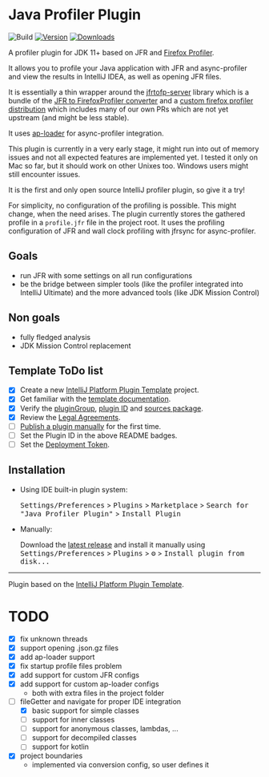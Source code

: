 # Java Profiler Plugin

![Build](https://github.com/parttimenerd/intellij-profiler-plugin/workflows/Build/badge.svg)
[![Version](https://img.shields.io/jetbrains/plugin/v/PLUGIN_ID.svg)](https://plugins.jetbrains.com/plugin/PLUGIN_ID)
[![Downloads](https://img.shields.io/jetbrains/plugin/d/PLUGIN_ID.svg)](https://plugins.jetbrains.com/plugin/PLUGIN_ID)

<!-- Plugin description -->

A profiler plugin for JDK 11+ based on JFR and [Firefox Profiler](https://github.com/firefox-devtools/profiler).

It allows you to profile your Java application with JFR and async-profiler and view the results in IntelliJ IDEA,
as well as opening JFR files.

It is essentially a thin wrapper around the [jfrtofp-server](https://github.com/parttimenerd/jfrtofp-server) library
which is a bundle of the [JFR to FirefoxProfiler converter](https://github.com/parttimenerd/jfrtofp) and a
[custom firefox profiler distribution](https://github.com/parttimenerd/firefox-profiler/tree/merged)
which includes many of our own PRs which are not yet upstream (and might be less stable).

It uses [ap-loader](https://github.com/jvm-profiling-tools/ap-loader) for async-profiler integration.

This plugin is currently in a very early stage, it might run into out of memory issues and not all expected
features are implemented yet. I tested it only on Mac so far, but it should work on other Unixes too.
Windows users might still encounter issues.

It is the first and only open source IntelliJ profiler plugin, so give it a try!

For simplicity, no configuration of the profiling is possible.
This might change, when the need arises. The plugin currently stores the gathered
profile in a `profile.jfr` file in the project root. It uses the profiling configuration of JFR
and wall clock profiling with jfrsync for async-profiler.

<!-- Plugin description end -->

## Goals
- run JFR with some settings on all run configurations
- be the bridge between simpler tools (like the profiler integrated into IntelliJ Ultimate) and the more advanced
  tools (like JDK Mission Control)

## Non goals
- fully fledged analysis
- JDK Mission Control replacement

## Template ToDo list
- [x] Create a new [IntelliJ Platform Plugin Template][template] project.
- [x] Get familiar with the [template documentation][template].
- [x] Verify the [pluginGroup](/gradle.properties), [plugin ID](/src/main/resources/META-INF/plugin.xml) and [sources package](/src/main/kotlin).
- [x] Review the [Legal Agreements](https://plugins.jetbrains.com/docs/marketplace/legal-agreements.html).
- [ ] [Publish a plugin manually](https://plugins.jetbrains.com/docs/intellij/publishing-plugin.html?from=IJPluginTemplate) for the first time.
- [ ] Set the Plugin ID in the above README badges.
- [ ] Set the [Deployment Token](https://plugins.jetbrains.com/docs/marketplace/plugin-upload.html).

## Installation

- Using IDE built-in plugin system:

  <kbd>Settings/Preferences</kbd> > <kbd>Plugins</kbd> > <kbd>Marketplace</kbd> > <kbd>Search for "Java Profiler Plugin"</kbd> >
  <kbd>Install Plugin</kbd>

- Manually:

  Download the [latest release](https://github.com/parttimenerd/intellij-profiler-plugin/releases/download/latest/Java.Profiler.Plugin-all.jar) and install it manually using
  <kbd>Settings/Preferences</kbd> > <kbd>Plugins</kbd> > <kbd>⚙️</kbd> > <kbd>Install plugin from disk...</kbd>


---
Plugin based on the [IntelliJ Platform Plugin Template][template].

[template]: https://github.com/JetBrains/intellij-platform-plugin-template


TODO
====
- [x] fix unknown threads
- [x] support opening .json.gz files
- [x] add ap-loader support
- [x] fix startup profile files problem
- [x] add support for custom JFR configs
- [x] add support for custom ap-loader configs
  - both with extra files in the project folder
- [ ] fileGetter and navigate for proper IDE integration
  - [x] basic support for simple classes
  - [ ] support for inner classes
  - [ ] support for anonymous classes, lambdas, ...
  - [ ] support for decompiled classes
  - [ ] support for kotlin
- [x] project boundaries
  - implemented via conversion config, so user defines it